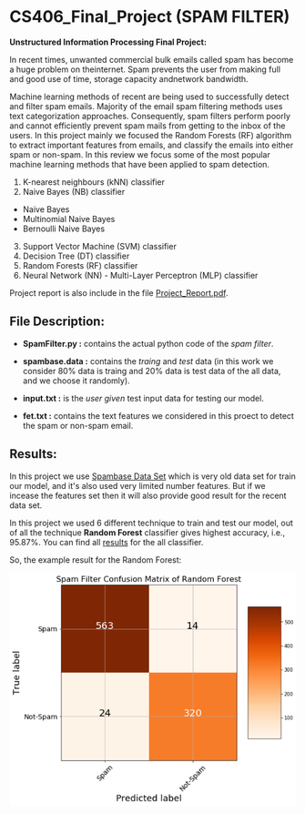 # CS406_Final_Project (SPAM FILTER)
**Unstructured Information Processing Final Project:**

In recent times, unwanted commercial bulk emails called spam has become a huge problem on theinternet.   Spam  prevents  the  user  from  making  full  and  good  use  of  time,  storage  capacity  andnetwork bandwidth. 

Machine learning methods of recent are being used to successfully detect and filter spam emails. Majority of the email spam filtering methods uses text categorization approaches. Consequently, spam filters perform poorly and cannot efficiently prevent spam mails from getting to the inbox of the users. In this project mainly we focused the Random Forests (RF) algorithm to extract important features from emails, and classify the emails into either spam or non-spam. In this review we focus some of the most popular machine learning methods that have been applied to spam detection.

 1. K-nearest neighbours (kNN) classifier
 2. Naive Bayes (NB) classifier 
   * Naive Bayes
   * Multinomial Naive Bayes
   * Bernoulli Naive Bayes
3. Support Vector Machine (SVM) classifier
4. Decision Tree (DT) classifier
5. Random Forests (RF) classifier
6. Neural Network (NN) - Multi-Layer Perceptron (MLP) classifier

Project report is also include in the file [Project_Report.pdf](https://github.com/arupmondal-cs/CS406_Final_Project/blob/master/Project_Report.pdf).

## **File Description:**

* **SpamFilter.py :** contains the actual python code of the _spam filter_.

* **spambase.data :** contains the _traing_ and _test_ data (in this work we consider 80% data is traing and 20% data is test data of the all data, and we choose it randomly).

* **input.txt :** is the _user given_ test input data for testing our model.

* **fet.txt :** contains the text features we considered in this proect to detect the spam or non-spam email. 


## **Results:**

In this project we use [Spambase Data Set](https://archive.ics.uci.edu/ml/datasets/Spambase) which is very old data set for train our model, and it's also used very limited number features. But if we incease the features set then it will also provide good result for the recent data set.

In this project we used 6 different technique to train and test our model, out of all the technique **Random Forest** classifier gives highest accuracy, i.e., 95.87%. You can find all [results](https://github.com/arupmondal-cs/CS406_Final_Project/tree/master/Image) for the all classifier.

So, the example result for the Random Forest:

![Confusion Matrix for Random Forest](https://github.com/arupmondal-cs/CS406_Final_Project/blob/master/Image/RF.png)

